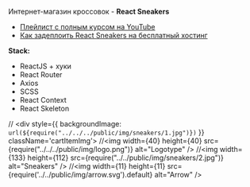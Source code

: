 Интернет-магазин кроссовок - **React Sneakers**

- [Плейлист с полным курсом на YouTube](https://www.youtube.com/watch?v=ptiom4YWqoE&list=PL0FGkDGJQjJEos_0yVkbKjsQ9zGVy3dG7)
- [Как задеплоить React Sneakers на бесплатный хостинг](https://www.youtube.com/watch?v=-pJN9faoa8E&t=1951s)

**Stack:**

- ReactJS + хуки
- React Router
- Axios
- SCSS
- React Context
- React Skeleton

// <div style={{ backgroundImage: `url(${require("../../../public/img/sneakers/1.jpg")})` }} className='cartItemImg'></div>
 //<img width={40} height={40} src={require("../../../public/img/logo.png")} alt="Logotype" />
 //<img width={133} height={112} src={require("../../public/img/sneakers/2.jpg")} alt="Sneakers" />
 //<img width={11} height={11} src={require('../../public/img/arrow.svg').default} alt="Arrow" />



